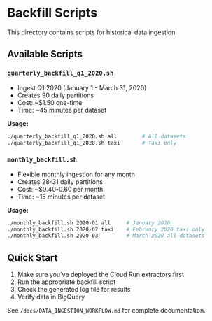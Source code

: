 # Backfill Scripts

This directory contains scripts for historical data ingestion.

## Available Scripts

### `quarterly_backfill_q1_2020.sh`
- Ingest Q1 2020 (January 1 - March 31, 2020)
- Creates 90 daily partitions
- Cost: ~$1.50 one-time
- Time: ~45 minutes per dataset

**Usage:**
```bash
./quarterly_backfill_q1_2020.sh all        # All datasets
./quarterly_backfill_q1_2020.sh taxi       # Taxi only
```

### `monthly_backfill.sh`
- Flexible monthly ingestion for any month
- Creates 28-31 daily partitions
- Cost: ~$0.40-0.60 per month
- Time: ~15 minutes per dataset

**Usage:**
```bash
./monthly_backfill.sh 2020-01 all     # January 2020
./monthly_backfill.sh 2020-02 taxi    # February 2020 taxi only
./monthly_backfill.sh 2020-03         # March 2020 all datasets
```

## Quick Start

1. Make sure you've deployed the Cloud Run extractors first
2. Run the appropriate backfill script
3. Check the generated log file for results
4. Verify data in BigQuery

See `/docs/DATA_INGESTION_WORKFLOW.md` for complete documentation.
